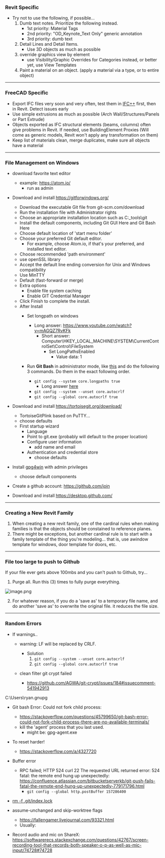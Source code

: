  ### Revit Specific
 
- Try not to use the following, if possible...
	1. Dumb text notes. Prioritize the following instead.
		- 1st priority: Material Tags
		- 2nd priority: "OD_Keynote_Text Only" generic annotation
		- 3rd priority: dumb text
	2. Detail Lines and Detail Items. 
		- Use 3D objects as much as possible
	3. override graphics view by element
		- use Visibility/Graphic Overrides for Categories instead, or better yet, use View Templates
	4. Paint a material on an object. (apply a material via a type, or to entire object)

---

### FreeCAD Specific

- Export IFC files very soon and very often, test them in [IFC++](https://ifcquery.com/) first, then in Revit. Detect issues early
- Use simple extrusions as much as possible (Arch Wall/Structures/Panels or Part Extrude)
- Objects exported as IFC structural elements (beams, columns) often give problems in Revit. If needed, use BuildingElement Proxies (Will come as generic models, Revit won't apply any transformation on them)
- Keep list of materials clean, merge duplicates, make sure all objects have a material

---

### File Management on Windows

 - download favorite text editor
	 - example: https://atom.io/
		 - run as admin
 - Download and install https://gitforwindows.org/
   - Download the executable Git file from git-scm.com/download
   - Run the installation file with Administrator rights
   - Choose an appropriate installation location such as C:\_tools\git
   - Install the default components, including Git GUI Here and Git Bash Here
   - Choose default location of 'start menu folder'
   - Choose your preferred Git default editor.
	   - For example, choose Atom.io, if that's your preferred, and installed text editor.
   - Choose recommended 'path environment'
   - use openSSL library
   - Accept the default line ending conversion for Unix and Windows compatibility
   - Use MinTTY
   - Default (fast-forward or merge)
   - Extra options
	   - Enable file system caching
	   - Enable GIT Credential Manager
   - Click Finish to complete the install.
   - After Install
	 - Set longpath on windows 
		- Long answer: https://www.youtube.com/watch?v=mAGQZ7RvKFk
			- Short answer: Computer\HKEY_LOCAL_MACHINE\SYSTEM\CurrentControlSet\Control\FileSystem
				- Set LongPathsEnabled
					- Value data: 1

	 - Run **Git Bash** in administrator mode, like [this](https://www.dropbox.com/s/wk3l5weh1pt70oh/3TOLBa3Rs0.mp4?dl=0) and do the following 3 commands.  Do them in the exact following order.
		- `git config --system core.longpaths true`
			- Long answer [here](https://stackoverflow.com/questions/22575662/filename-too-long-in-git-for-windows/22575737#22575737)
		- `git config --system --unset core.autocrlf`
		- `git config --global core.autocrlf true`

  - Download and install https://tortoisegit.org/download/
	  - TortoiseGitPlink based on PuTTY...
	  - choose defaults
	  - First startup wizard
		  - Language
		  - Point to git.exe (probably will default to the proper location)
		  - Configure user information
			  - add name and email
		  - Authentication and credential store
			  - choose defaults
 - Install [gpg4win](https://www.gpg4win.org/download.html) with admin privileges
	 - choose default components
 - Create a github account: https://github.com/join
 - Download and install https://desktop.github.com/



---

### Creating a New Revit Family

1. When creating a new revit family, one of the cardinal rules when making families is that the objects should be constained to reference planes. 
2. There might be exceptions, but another cardinal rule is to start with a family template of the thing you're modeling... that is, use awindow template for windows, door template for doors, etc. 


---

### File too large to push to Github
If your file ever gets above 100mbs and you can't push to Github, try...
    

    
[](https://matrix.to/#/!uiaTztjLjbfSXeuBkn:matrix.org/$1560980161377209qhDgq:matrix.org?via=matrix.org)
    

 1. Purge all.  Run this (3) times to fully purge everything.

   ![image.png](https://matrix.org/_matrix/media/r0/thumbnail/matrix.org/XwGzEppwEgvdMOxuDrSTUxde?width=800&height=600)
 
2. For whatever reason, if you do a 'save as' to a temporary file name, and do another 'save as' to overwrite the original file. it reduces the file size.


---

### Random Errors

- If warnings..
  - warning: LF will be replaced by CRLF. 
	- Solution
		1. `git config --system --unset core.autocrlf`
		2. `git config --global core.autocrlf true`


  - clean filter git crypt failed
	  - https://github.com/AGWA/git-crypt/issues/184#issuecomment-541942913




C:\Users\ryan\.gnupg




- Git bash Error: Could not fork child process: 
	- https://stackoverflow.com/questions/45799650/git-bash-error-could-not-fork-child-process-there-are-no-available-terminals/
	- kill the 'agent' process that you last used.
		- might be: gpg-agent.exe



- To reset harder!
	- https://stackoverflow.com/a/4327720

- Buffer error
	- RPC failed; HTTP 524 curl 22 The requested URL returned error: 524 fatal: the remote end hung up unexpectedly: https://confluence.atlassian.com/bitbucketserverkb/git-push-fails-fatal-the-remote-end-hung-up-unexpectedly-779171796.html
		- `git config --global http.postBuffer 157286400`



- [rm -f .git/index.lock](https://stackoverflow.com/questions/9282632/git-index-lock-file-exists-when-i-try-to-commit-but-cannot-delete-the-file/11466435#11466435)

- assume-unchanged and skip-worktree flags
	- https://fallengamer.livejournal.com/93321.html
	- Usually: 


- Record audio and mic on ShareX: https://softwarerecs.stackexchange.com/questions/42767/screen-recording-tool-that-records-both-speaker-o-p-as-well-as-mic-input/74728#74728



<!--stackedit_data:
eyJoaXN0b3J5IjpbLTk4NjU4NjcyLC0xNDYyMzI0MDE4LC0xOT
k1NzU3MzQ2LC0xNjE4NTUwMDEwLDE3OTk4ODE0NDgsOTM5MTg0
OTQ0LDgyMzAwNzM1NSwxMjE3MTI1NTMzLC0xMjI5NTYyNTkwLC
03OTc3MjM3MzcsMTE5MTEwNDg2NCwtMTcyNjA2NzY4OSwtMzk4
NTMxNDg2LC0xOTc1NDI4ODUwLC04MjkwODcyNzcsLTY0OTA3Mj
kyNCwxMzE3NTkwMTI2LC04ODE1MDc3NywxNTA2NTcxNjQ4LDM2
NTUwNTYxNl19
-->
